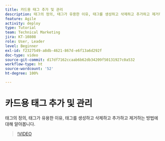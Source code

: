```yaml
---
title: 카드용 태그 추가 및 관리
description: 태그의 정의, 태그가 유용한 이유, 태그를 생성하고 삭제하고 추가하고 제거하는 방법에 대해 알아봅니다.
feature: Agile
activity: deploy
type: Tutorial
team: Technical Marketing
jira: KT-10808
role: User, Leader
level: Beginner
exl-id: f2327549-a8db-4621-867d-e6f13a6d292f
doc-type: video
source-git-commit: d17df7162ccaab6b62db34209f50131927c0a532
workflow-type: ht
source-wordcount: '52'
ht-degree: 100%

---
```


# 카드용 태그 추가 및 관리

태그의 정의, 태그가 유용한 이유, 태그를 생성하고 삭제하고 추가하고 제거하는 방법에 대해 알아봅니다.

>[!VIDEO](https://video.tv.adobe.com/v/346807/?quality=12&learn=on&enablevpops)
